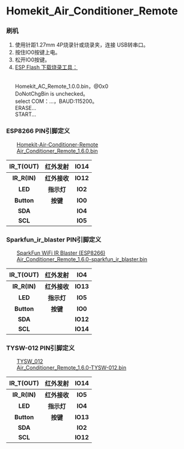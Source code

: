# Homekit_Air_Conditioner_Remote

### 刷机
<ol>
<li>使用针距1.27mm 4P烧录针或烧录夹，连接 USB转串口。</li>
<li>按住IO0按键上电。</li>
<li>松开IO0按键。</li>
<li> <a href="https://www.espressif.com.cn/zh-hans/support/download/other-tools">ESP Flash 下载烧录工具：</a></li>

<br>Homekit_AC_Remote_1.0.0.bin，@0x0
<br>DoNotChgBin is unchecked。
<br>select COM：...，BAUD:115200。
<br>ERASE...
<br>START...
</ol>

<!--
<div align="center">
<br><img src="/image/flash_download.jpg"  width="50%" alt="flash_download"/>
</div>
-->

### ESP8266 PIN引脚定义
&emsp;&emsp;[Homekit-Air-Conditioner-Remote]()
<br>&emsp;&emsp;[Air_Conditioner_Remote_1.6.0.bin](https://github.com/LouisLee985/Homekit-Air-Conditioner-Remote/blob/main/firware_bin/Air_Conditioner_Remote_1.6.0.bin)
<div align = "center">

| IR_T(OUT) | 红外发射 |IO14|
| :---: | :---: |:---: |
|**IR_R(IN)** | **红外接收** |**IO12**|
|**LED** |**指示灯** |**IO2**|
|**Button**|**按键** |**IO0** |
|**SDA**| |**IO4** |
|**SCL**| |**IO5** |
</div>

### Sparkfun_ir_blaster PIN引脚定义
&emsp;&emsp;[SparkFun WiFi IR Blaster (ESP8266)](https://github.com/sparkfun/ESP8266_WiFi_IR_Blaster)
<br>&emsp;&emsp;[Air_Conditioner_Remote_1.6.0-sparkfun_ir_blaster.bin]()
<div align = "center">

| IR_T(OUT) | 红外发射 |IO4|
| :---: | :---: |:---: |
|**IR_R(IN)** | **红外接收** |**IO13**|
|**LED** |**指示灯** |**IO5**|
|**Button**|**按键** |**IO0** |
|**SDA**| |**IO12** |
|**SCL**| |**IO14** |
</div>




### TYSW-012 PIN引脚定义
&emsp;&emsp;[TYSW_012](https://developer.tuya.com/cn/docs/iot/tysw012-round-universal-remote-control?id=K9lnm617oupeb)
<br>&emsp;&emsp;[Air_Conditioner_Remote_1.6.0-TYSW-012.bin]()
<div align = "center">

| IR_T(OUT) | 红外发射 |IO14|
| :---: | :---: |:---: |
|**IR_R(IN)** | **红外接收** |**IO5**|
|**LED** |**指示灯** |**IO4**|
|**Button**|**按键** |**IO13** |
|**SDA**| |**IO2** |
|**SCL**| |**IO12** |
</div>

